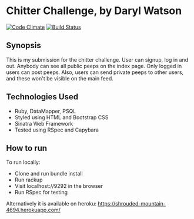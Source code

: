 Chitter Challenge, by Daryl Watson
=======================

[![Code Climate](https://codeclimate.com/github/dwatson62/chitter-challenge/badges/gpa.svg)](https://codeclimate.com/github/dwatson62/chitter-challenge) [![Build Status](https://travis-ci.org/dwatson62/chitter-challenge.svg?branch=master)](https://travis-ci.org/dwatson62/chitter-challenge)

## Synopsis

This is my submission for the chitter challenge. User can signup, log in and out. Anybody can see all public peeps on the index page. Only logged in users can post peeps. Also, users can send private peeps to other users, and these won't be visible on the main feed.

## Technologies Used

- Ruby, DataMapper, PSQL
- Styled using HTML and Bootstrap CSS
- Sinatra Web Framework
- Tested using RSpec and Capybara

## How to run

To run locally:
  * Clone and run bundle install
  * Run rackup
  * Visit localhost://9292 in the browser
  * Run RSpec for testing

Alternatively it is available on heroku:
  https://shrouded-mountain-4694.herokuapp.com/
